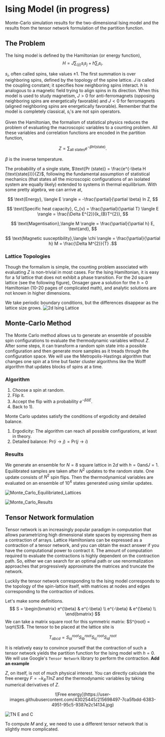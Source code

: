 # Ising Model (in progress)

Monte-Carlo simulation results for the two-dimensional Ising model and the results from the tensor network formulation of the partition function.

## The Problem

The Ising model is defined by the Hamiltonian (or energy function),
$$H = J \sum_{\langle ij \rangle} s_{i} s_{j} + h \sum_{i} s_{i}.$$

$s_{i}$, often called spins, take values $\pm 1$. The first summation is over neighboring spins, defined by the topology of the spine lattice. $J$ is called the coupling constant; it specifies how neighboring spins interact. $h$ is analogous to a magnetic field trying to align spins in its direction. When this model is used to study magnetism, $J > 0$ for anti-ferromagnets (opposing neighboring spins are energetically favorable) and $J < 0$ for ferromagnets (aligned neighboring spins are energetically favorable). Remember that the model is completely classical, $s_{i}$'s are not spin operators.

Given the Hamiltonian, the formalism of statistical physics reduces the problem of evaluating the macroscopic variables to a counting problem. All these variables and correlation functions are encoded in the partition function,

$$Z = \sum_{\text{all states}} e^{-\beta H (\text{state})}.$$

$\beta$ is the inverse temperature.

The probability of a single state, $\text{Pr (state)} = \frac{e^{-\beta H (\text{state})}}{Z}$, following the fundamental assumption of statistical mechanics (that states all the microscopic configurations of an isolated system are equally likely) extended to systems in thermal equilibrium. With some pretty algebra, we can arrive at,

$$ \text{Energy}, \langle E \rangle = -\frac{\partial}{\partial \beta} ln Z, $$

$$ \text{Specific heat capacity}, C_{v} = \frac{\partial}{\partial T} \langle E \rangle = \frac{\Delta E^{2}}{k_{B}T^{2}}, $$

$$ \text{Magentisation},\langle M \rangle = \frac{\partial}{\partial h} E, \text{and}, $$

$$ \text{Magnetic susceptibility},\langle \chi \rangle = \frac{\partial}{\partial h} M = \frac{\Delta M^{2}}{T} .$$

### Lattice Topologies

Though the formalism is simple, the counting problem associated with evaluating $Z$ is non-trivial in most cases. For the Ising Hamiltonian, it is easy for a $1d$ lattice that does not exhibit a phase transition. For the 2d square lattice (see the following figure), Onsager gave a solution for the $h =0$ Hamiltonian (10-20 pages of complicated math), and analytic solutions are not known in higher dimensions.

We take periodic boundary conditions, but the differences disappear as the lattice size grows.
![2d Ising Lattice](https://user-images.githubusercontent.com/43025445/191721054-ddb2fd4c-a998-457a-b058-5697b4a65d25.png)

## Monte-Carlo Method

The Monte Carlo method allows us to generate an ensemble of possible spin configurations to evaluate the thermodynamic variables without $Z$. After some steps, it can transform a random spin state into a possible configuration and then generate more samples as it treads through the configuration space. We will use the Metropolis-Hastings algorithm that changes one spin at a time but faster cluster algorithms like the Wolff algorithm that updates blocks of spins at a time.

### Algorithm
1) Choose a spin at random.
2) Flip it.
3) Accept the flip with a probability $e^{-\beta \Delta E}$.
4) Back to 1).

Monte Carlo updates satisfy the conditions of ergodicity and detailed balance.

1) Ergodicity: The algorithm can reach all possible configurations, at least in theory.
2) Detailed balance: $\text{Pr}(i \rightarrow j) = \text{Pr}(j \rightarrow i)$

### Results

We generate an ensemble for $N = 8$ square lattice in $2d$ with $h = 0 \text{and} J = 1$. Equilibrated samples are taken after $N^{2}$ updates to the random state. One update consists of $N^{2}$ spin flips. Then the thermodynamical variables are evaluated on an ensemble of $10^{4}$ states generated using similar updates.

![Monte_Carlo_Equilibriated_Lattices](https://user-images.githubusercontent.com/43025445/189493373-4086e11a-47ef-40d2-bd60-900272930892.jpg)

![Monte_Carlo_Results](https://user-images.githubusercontent.com/43025445/215695844-2a5ae23b-0edf-4bd2-947d-d4253c8433f6.jpg)

## Tensor Network formulation

Tensor network is an increasingly popular paradigm in computation that allows parametrizing high dimensional state spaces by expressing them as a contraction of arrays. Lattice Hamiltonians can be expressed as a contraction of a tensor network, and you can obtain the exact answer if you have the computational power to contract it. The amount of computation required to evaluate the contractions is highly dependent on the contraction path. So, either we can search for an optimal path or use renormalization approaches that progressively approximate the matrices and truncate the network.

Luckily the tensor network corresponding to the Ising model corresponds to the topology of the spin-lattice itself, with matrices at nodes and edges corresponding to the contraction of indices.

Let's make some definitions.
$$
S = \begin{bmatrix}
    e^{\beta} & e^{-\beta} \\
    e^{-\beta} & e^{\beta} \\
\end{bmatrix}
$$
We can take a matrix square root for this symmetric matrix: $S^{root} = \sqrt{S}$. The tensor to be placed at the lattice site is 

$$T_{abcd} = S_{ia}^{root} S_{ib}^{root} S_{ic}^{root} S_{id}^{root}$$

It is relatively easy to convince yourself that the contraction of such a tensor network yields the partition function for the Ising model with $h=0$. We will use Google's `Tensor Network` library to perform the contraction.
**Add an example**

$Z$, on itself, is not of much physical interest. You can directly calculate the free energy $F = -k_{B} T ln Z$ and the thermodynamic variables by taking numerical derivatives of $Z$.

<center>
    ![Free energy](https://user-images.githubusercontent.com/43025445/215698497-7ca5fbdd-6383-4951-95c5-9387e2c14134.jpg)
</center>

![TN E and C](https://user-images.githubusercontent.com/43025445/215700202-90ed0de4-6c70-4d98-9765-623d176c3c03.jpg)

To compute $M \text{ and } \chi$, we need to use a different tensor network that is slightly more complicated.
